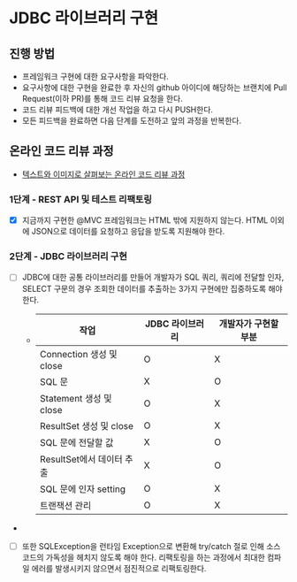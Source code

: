 # JDBC 라이브러리 구현

## 진행 방법

* 프레임워크 구현에 대한 요구사항을 파악한다.
* 요구사항에 대한 구현을 완료한 후 자신의 github 아이디에 해당하는 브랜치에 Pull Request(이하 PR)를 통해 코드 리뷰 요청을 한다.
* 코드 리뷰 피드백에 대한 개선 작업을 하고 다시 PUSH한다.
* 모든 피드백을 완료하면 다음 단계를 도전하고 앞의 과정을 반복한다.

## 온라인 코드 리뷰 과정

* [텍스트와 이미지로 살펴보는 온라인 코드 리뷰 과정](https://github.com/next-step/nextstep-docs/tree/master/codereview)

### 1단계 - REST API 및 테스트 리팩토링

- [x] 지금까지 구현한 @MVC 프레임워크는 HTML 밖에 지원하지 않는다. HTML 이외에 JSON으로 데이터를 요청하고 응답을 받도록 지원해야 한다.

### 2단계 - JDBC 라이브러리 구현

- [ ] JDBC에 대한 공통 라이브러리를 만들어 개발자가 SQL 쿼리, 쿼리에 전달할 인자, SELECT 구문의 경우 조회한 데이터를 추출하는 3가지 구현에만 집중하도록 해야 한다.
    - | 작업 | JDBC 라이브러리 | 개발자가 구현할 부분 |
      |-----|--------------|-----------------|
      | Connection 생성 및 close | O | X |
      | SQL 문 | X | O |
      | Statement 생성 및 close | O | X |
      | ResultSet 생성 및 close | O | X |
      | SQL 문에 전달할 값 | X | O |
      | ResultSet에서 데이터 추출 | X | O |
      | SQL 문에 인자 setting | O | X |
      | 트랜잭션 관리 | O | X |

-
- [ ] 또한 SQLException을 런타임 Exception으로 변환해 try/catch 절로 인해 소스 코드의 가독성을 헤치지 않도록 해야 한다. 리팩토링을 하는 과정에서 최대한 컴파일 에러를 발생시키지 않으면서 점진적으로 리팩토링한다.